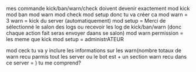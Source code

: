 mes commande kick/ban/warn/check
doivent devenir exactement 
mod kick
mod ban 
mod warn
mod check
mod setup
donc tu va créer ca 
mod warn = 3 warn = kick du server (automatiquement)
mod setup = Merci de sélectionné le salon des logs ou recevoir les log de kick/ban/warn (donc chaque action fait seras envoyer daans se salon)
mod warn permission = les meme que kick
mod setup = administrATEUR

mod ceck tu va y inclure les informations sur les warn(nombre totaux de warn recu parmis tout les server ou le bot est + un section warn recu dans ce server = )
tu me comprend?
